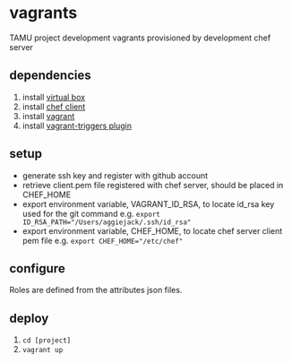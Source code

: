 # vagrants

TAMU project development vagrants provisioned by development chef server

## dependencies

1. install [virtual box](https://www.virtualbox.org/wiki/Downloads)
2. install [chef client](https://downloads.chef.io/chef)
3. install [vagrant](https://www.vagrantup.com/downloads.html)
4. install [vagrant-triggers plugin](https://github.com/emyl/vagrant-triggers)

## setup

- generate ssh key and register with github account
- retrieve client.pem file registered with chef server, should be placed in CHEF_HOME
- export environment variable, VAGRANT_ID_RSA, to locate id_rsa key used for the git command
    e.g. ```export ID_RSA_PATH="/Users/aggiejack/.ssh/id_rsa"```
- export environment variable, CHEF_HOME, to locate chef server client pem file
    e.g. ```export CHEF_HOME="/etc/chef"```

## configure

Roles are defined from the attributes json files.

## deploy

1. ```cd [project]```
2. ```vagrant up```
